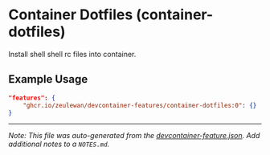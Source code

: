 
# Container Dotfiles (container-dotfiles)

Install shell shell rc files into container.

## Example Usage

```json
"features": {
    "ghcr.io/zeulewan/devcontainer-features/container-dotfiles:0": {}
}
```





---

_Note: This file was auto-generated from the [devcontainer-feature.json](https://github.com/zeulewan/devcontainer-features/blob/main/src/container-dotfiles/devcontainer-feature.json).  Add additional notes to a `NOTES.md`._
